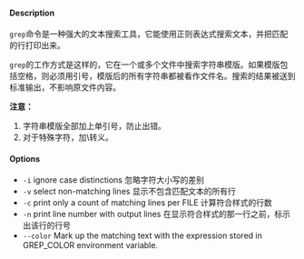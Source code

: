 #### Description

`grep`命令是一种强大的文本搜索工具，它能使用正则表达式搜索文本，并把匹配的行打印出来。

`grep`的工作方式是这样的，它在一个或多个文件中搜索字符串模版。如果模版包括空格，则必须用引号，模版后的所有字符串都被看作文件名。搜索的结果被送到标准输出，不影响原文件内容。

**注意：**

1. 字符串模版全部加上单引号，防止出错。
2. 对于特殊字符，加\转义。

#### Options

- `-i` ignore case distinctions 忽略字符大小写的差别
- `-v` select non-matching lines 显示不包含匹配文本的所有行
- `-c` print only a count of matching lines per FILE 计算符合样式的行数
- `-n` print line number with output lines 在显示符合样式的那一行之前，标示出该行的行号
- `--color` Mark up the matching text with the expression stored in GREP_COLOR environment variable.

